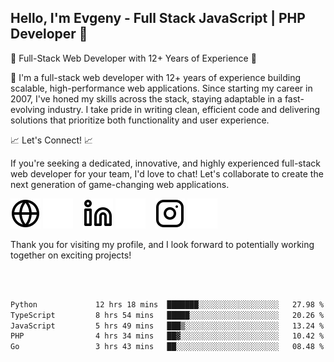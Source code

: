## Hello, I'm Evgeny - Full Stack JavaScript | PHP Developer 👋

🚀 Full-Stack Web Developer with 12+ Years of Experience 🚀

👋 I'm a full-stack web developer with 12+ years of experience building scalable, high-performance web applications. Since starting my career in 2007, I've honed my skills across the stack, staying adaptable in a fast-evolving industry. I take pride in writing clean, efficient code and delivering solutions that prioritize both functionality and user experience.

📈 Let's Connect! 📈

If you're seeking a dedicated, innovative, and highly experienced full-stack web developer for your team, I'd love to chat! Let's collaborate to create the next generation of game-changing web applications.

[![website](./img/globe-light.svg)](https://tradiry.com#gh-light-mode-only)
[![website](./img/globe-dark.svg)](https://tradiry.com#gh-dark-mode-only)
&nbsp;&nbsp;
[![website](./img/linkedin-light.svg)](https://www.linkedin.com/in/etulikov#gh-light-mode-only)
[![website](./img/linkedin-dark.svg)](https://www.linkedin.com/in/etulikov#gh-dark-mode-only)
&nbsp;&nbsp;
[![website](./img/instagram-light.svg)](https://www.instagram.com/evgenytulikov/#gh-light-mode-only)
[![website](./img/instagram-dark.svg)](https://www.instagram.com/evgenytulikov/#gh-dark-mode-only)

Thank you for visiting my profile, and I look forward to potentially working together on exciting projects!

<br />
<br />

<!--START_SECTION:waka-->

```txt
Python             12 hrs 18 mins  ███████░░░░░░░░░░░░░░░░░░   27.98 %
TypeScript         8 hrs 54 mins   █████░░░░░░░░░░░░░░░░░░░░   20.26 %
JavaScript         5 hrs 49 mins   ███▒░░░░░░░░░░░░░░░░░░░░░   13.24 %
PHP                4 hrs 34 mins   ██▓░░░░░░░░░░░░░░░░░░░░░░   10.42 %
Go                 3 hrs 43 mins   ██░░░░░░░░░░░░░░░░░░░░░░░   08.48 %
```

<!--END_SECTION:waka-->
